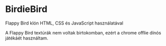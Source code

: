 # BirdieBird

Flappy Bird klón HTML, CSS és JavaScript használatával

A Flappy Bird textúrák nem voltak birtokomban, ezért a chrome offlie dínós játékáét használtam.
